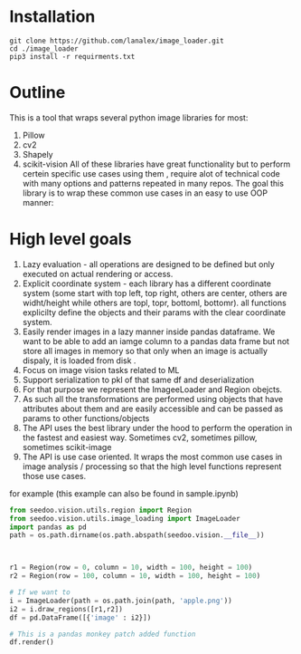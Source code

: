 # Installation 
```
git clone https://github.com/lanalex/image_loader.git
cd ./image_loader
pip3 install -r requirments.txt 
```

# Outline 
This is a tool that wraps several python image libraries for most:
1) Pillow
2) cv2
3) Shapely 
4) scikit-vision
All of these libraries have great functionality but to perform certein specific use cases using them , require alot of technical code with many options 
and patterns repeated in many repos. The goal this library is to wrap these common use cases in an easy to use OOP manner:

# High level goals
1) Lazy evaluation - all operations are designed to be defined but only executed on actual rendering or access.
2) Explicit coordinate system - each library has a different coordinate system (some start with top left, top right, others are center, others are widht/height while others are topl, topr, bottoml, bottomr).
    all functions explicilty define the objects and their params with the clear coordinate system.
3) Easily render images in a lazy manner inside pandas dataframe. We want to be able to add an iamge column to a pandas data frame but not store all images in memory
so that only when an image is actually dispaly, it is loaded from disk .
4) Focus on image vision tasks related to ML
5) Support serialization to pkl of that same df and deserialization 
6) For that purpose we represent the ImageeLoader and Region obejcts.
7) As such all the transformations are performed using objects that have attributes about them and are easily accessible and can be passed as params to other functions/objects
8) The API uses the best library under the hood to perform the operation in the fastest and easiest way. Sometimes cv2, sometimes pillow, sometimes scikit-image 
9) The API is use case oriented. It wraps the most common use cases in image analysis / processing so that the high level functions represent those use cases.  

for example
(this example can also be found in sample.ipynb)
```python
from seedoo.vision.utils.region import Region
from seedoo.vision.utils.image_loading import ImageLoader
import pandas as pd
path = os.path.dirname(os.path.abspath(seedoo.vision.__file__))



r1 = Region(row = 0, column = 10, width = 100, height = 100)
r2 = Region(row = 100, column = 10, width = 100, height = 100)

# If we want to 
i = ImageLoader(path = os.path.join(path, 'apple.png'))
i2 = i.draw_regions([r1,r2])
df = pd.DataFrame([{'image' : i2}])

# This is a pandas monkey patch added function 
df.render()
```